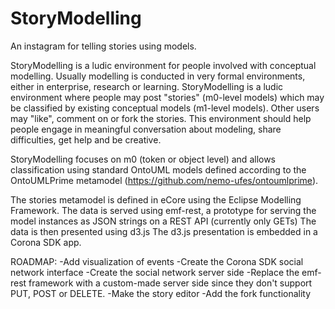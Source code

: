 StoryModelling
==============

An instagram for telling stories using models.

StoryModelling is a ludic environment for people involved with conceptual modelling. Usually modelling is conducted in very formal environments, either in enterprise, research or learning. 
StoryModelling is a ludic environment where people may post "stories" (m0-level models) which may be classified by existing conceptual models (m1-level models). Other users may "like", comment on or fork the stories. 
This environment should help people engage in meaningful conversation about modeling, share difficulties, get help and be creative.

StoryModelling focuses on m0 (token or object level) and allows classification using standard OntoUML models defined according to the OntoUMLPrime metamodel (https://github.com/nemo-ufes/ontoumlprime).

The stories metamodel is defined in eCore using the Eclipse Modelling Framework.
The data is served using emf-rest, a prototype for serving the model instances as JSON strings on a REST API (currently only GETs)
The data is then presented using d3.js
The d3.js presentation is embedded in a Corona SDK app.


ROADMAP:
-Add visualization of events
-Create the Corona SDK social network interface
-Create the social network server side
-Replace the emf-rest framework with a custom-made server side since they don't support PUT, POST or DELETE.
-Make the story editor
-Add the fork functionality

